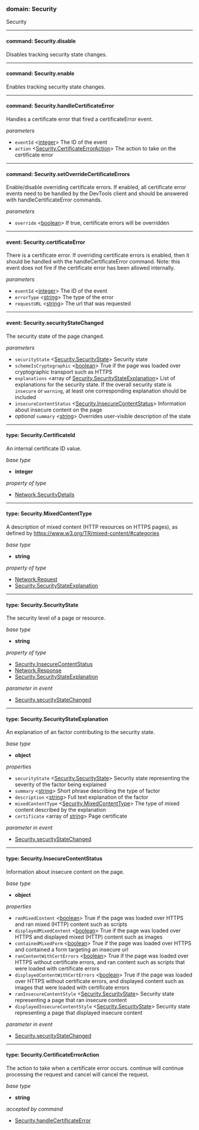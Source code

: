 
### domain: Security

Security

---


#### command: Security.disable

Disables tracking security state changes.

---


#### command: Security.enable

Enables tracking security state changes.

---


#### command: Security.handleCertificateError

Handles a certificate error that fired a certificateError event.

*parameters*
-  `eventId` <[integer]> The ID of the event
-  `action` <[Security.CertificateErrorAction]> The action to take on the certificate error

---


#### command: Security.setOverrideCertificateErrors

Enable/disable overriding certificate errors. If enabled, all certificate error events need to
be handled by the DevTools client and should be answered with handleCertificateError commands.

*parameters*
-  `override` <[boolean]> If true, certificate errors will be overridden

---


#### event: Security.certificateError

There is a certificate error. If overriding certificate errors is enabled, then it should be
handled with the handleCertificateError command. Note: this event does not fire if the
certificate error has been allowed internally.

*parameters*
-  `eventId` <[integer]> The ID of the event
-  `errorType` <[string]> The type of the error
-  `requestURL` <[string]> The url that was requested

---


#### event: Security.securityStateChanged

The security state of the page changed.

*parameters*
-  `securityState` <[Security.SecurityState]> Security state
-  `schemeIsCryptographic` <[boolean]> True if the page was loaded over cryptographic transport such as HTTPS
-  `explanations` <array of [Security.SecurityStateExplanation]> List of explanations for the security state. If the overall security state is `insecure` or
`warning`, at least one corresponding explanation should be included
-  `insecureContentStatus` <[Security.InsecureContentStatus]> Information about insecure content on the page
- *optional* `summary` <[string]> Overrides user-visible description of the state

---


#### type: Security.CertificateId

An internal certificate ID value.

*base type*
- **integer**

*property of type*
- [Network.SecurityDetails]

---


#### type: Security.MixedContentType

A description of mixed content (HTTP resources on HTTPS pages), as defined by
https://www.w3.org/TR/mixed-content/#categories

*base type*
- **string**

*property of type*
- [Network.Request]
- [Security.SecurityStateExplanation]

---


#### type: Security.SecurityState

The security level of a page or resource.

*base type*
- **string**

*property of type*
- [Security.InsecureContentStatus]
- [Network.Response]
- [Security.SecurityStateExplanation]

*parameter in event*
- [Security.securityStateChanged]

---


#### type: Security.SecurityStateExplanation

An explanation of an factor contributing to the security state.

*base type*
- **object**

*properties*
-  `securityState` <[Security.SecurityState]> Security state representing the severity of the factor being explained
-  `summary` <[string]> Short phrase describing the type of factor
-  `description` <[string]> Full text explanation of the factor
-  `mixedContentType` <[Security.MixedContentType]> The type of mixed content described by the explanation
-  `certificate` <array of [string]> Page certificate

*parameter in event*
- [Security.securityStateChanged]

---


#### type: Security.InsecureContentStatus

Information about insecure content on the page.

*base type*
- **object**

*properties*
-  `ranMixedContent` <[boolean]> True if the page was loaded over HTTPS and ran mixed (HTTP) content such as scripts
-  `displayedMixedContent` <[boolean]> True if the page was loaded over HTTPS and displayed mixed (HTTP) content such as images
-  `containedMixedForm` <[boolean]> True if the page was loaded over HTTPS and contained a form targeting an insecure url
-  `ranContentWithCertErrors` <[boolean]> True if the page was loaded over HTTPS without certificate errors, and ran content such as
scripts that were loaded with certificate errors
-  `displayedContentWithCertErrors` <[boolean]> True if the page was loaded over HTTPS without certificate errors, and displayed content
such as images that were loaded with certificate errors
-  `ranInsecureContentStyle` <[Security.SecurityState]> Security state representing a page that ran insecure content
-  `displayedInsecureContentStyle` <[Security.SecurityState]> Security state representing a page that displayed insecure content

*parameter in event*
- [Security.securityStateChanged]

---


#### type: Security.CertificateErrorAction

The action to take when a certificate error occurs. continue will continue processing the
request and cancel will cancel the request.

*base type*
- **string**

*accepted by command*
- [Security.handleCertificateError]

[Network.SecurityDetails]: network.md#type-networksecuritydetails "Network.SecurityDetails"
[Network.Request]: network.md#type-networkrequest "Network.Request"
[Security.SecurityStateExplanation]: security.md#type-securitysecuritystateexplanation "Security.SecurityStateExplanation"
[Security.InsecureContentStatus]: security.md#type-securityinsecurecontentstatus "Security.InsecureContentStatus"
[Network.Response]: network.md#type-networkresponse "Network.Response"
[Security.SecurityStateExplanation]: security.md#type-securitysecuritystateexplanation "Security.SecurityStateExplanation"
[Security.securityStateChanged]: security.md#event-securitysecuritystatechanged "Security.securityStateChanged"
[Security.securityStateChanged]: security.md#event-securitysecuritystatechanged "Security.securityStateChanged"
[Security.securityStateChanged]: security.md#event-securitysecuritystatechanged "Security.securityStateChanged"
[Security.handleCertificateError]: security.md#command-securityhandlecertificateerror "Security.handleCertificateError"
[Security.SecurityState]: security.md#type-securitysecuritystate "Security.SecurityState"
[Security.MixedContentType]: security.md#type-securitymixedcontenttype "Security.MixedContentType"
[Security.SecurityState]: security.md#type-securitysecuritystate "Security.SecurityState"
[Security.CertificateErrorAction]: security.md#type-securitycertificateerroraction "Security.CertificateErrorAction"
[Security.SecurityState]: security.md#type-securitysecuritystate "Security.SecurityState"
[Security.SecurityStateExplanation]: security.md#type-securitysecuritystateexplanation "Security.SecurityStateExplanation"
[Security.InsecureContentStatus]: security.md#type-securityinsecurecontentstatus "Security.InsecureContentStatus"
[boolean]: https://developer.mozilla.org/en-US/docs/Web/JavaScript/Reference/Global_Objects/JSON "JSON boolean"
[string]: https://developer.mozilla.org/en-US/docs/Web/JavaScript/Reference/Global_Objects/JSON "JSON string"
[number]: https://developer.mozilla.org/en-US/docs/Web/JavaScript/Reference/Global_Objects/JSON "JSON number"
[integer]: https://developer.mozilla.org/en-US/docs/Web/JavaScript/Reference/Global_Objects/JSON "JSON integer"
[object]: https://developer.mozilla.org/en-US/docs/Web/JavaScript/Reference/Global_Objects/JSON "JSON object"
[any]: https://developer.mozilla.org/en-US/docs/Web/JavaScript/Reference/Global_Objects/JSON "JSON any"